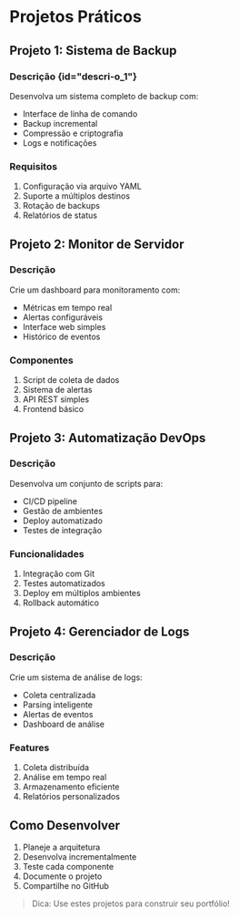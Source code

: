 # Projetos Práticos

## Projeto 1: Sistema de Backup

### Descrição {id="descri-o_1"}
Desenvolva um sistema completo de backup com:
- Interface de linha de comando
- Backup incremental
- Compressão e criptografia
- Logs e notificações

### Requisitos
1. Configuração via arquivo YAML
2. Suporte a múltiplos destinos
3. Rotação de backups
4. Relatórios de status

## Projeto 2: Monitor de Servidor

### Descrição
Crie um dashboard para monitoramento com:
- Métricas em tempo real
- Alertas configuráveis
- Interface web simples
- Histórico de eventos

### Componentes
1. Script de coleta de dados
2. Sistema de alertas
3. API REST simples
4. Frontend básico

## Projeto 3: Automatização DevOps

### Descrição
Desenvolva um conjunto de scripts para:
- CI/CD pipeline
- Gestão de ambientes
- Deploy automatizado
- Testes de integração

### Funcionalidades
1. Integração com Git
2. Testes automatizados
3. Deploy em múltiplos ambientes
4. Rollback automático

## Projeto 4: Gerenciador de Logs

### Descrição
Crie um sistema de análise de logs:
- Coleta centralizada
- Parsing inteligente
- Alertas de eventos
- Dashboard de análise

### Features
1. Coleta distribuída
2. Análise em tempo real
3. Armazenamento eficiente
4. Relatórios personalizados

## Como Desenvolver

1. Planeje a arquitetura
2. Desenvolva incrementalmente
3. Teste cada componente
4. Documente o projeto
5. Compartilhe no GitHub

> Dica: Use estes projetos para construir seu portfólio!